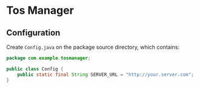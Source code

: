 # Tos Manager

## Configuration

Create `Config.java` on the package source directory, which contains:

```java
package com.example.tosmanager;

public class Config {
    public static final String SERVER_URL = "http://your.server.com";
}
```

